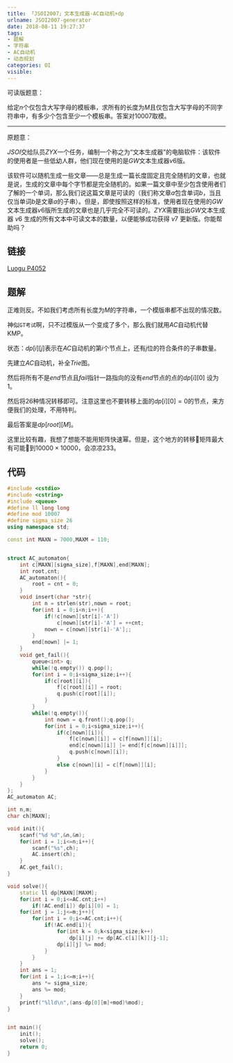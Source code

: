 ```yaml
---
title: 「JSOI2007」文本生成器-AC自动机+dp
urlname: JSOI2007-generator
date: 2018-08-11 19:27:37
tags:
- 题解
- 字符串
- AC自动机
- 动态规划
categories: OI
visible:
---
```


可读版题意：

给定$n$个仅包含大写字母的模板串，求所有的长度为$M$且仅包含大写字母的不同字符串中，有多少个包含至少一个模板串。答案对$10007$取模。

<!-- more -->
- - -
原题意：

$JSOI$交给队员$ZYX$一个任务，编制一个称之为“文本生成器”的电脑软件：该软件的使用者是一些低幼人群，他们现在使用的是$GW$文本生成器$v6$版。

该软件可以随机生成一些文章――总是生成一篇长度固定且完全随机的文章，也就是说，生成的文章中每个字节都是完全随机的。如果一篇文章中至少包含使用者们了解的一个单词，那么我们说这篇文章是可读的（我们称文章$a$包含单词$b$，当且仅当单词$b$是文章$a$的子串）。但是，即使按照这样的标准，使用者现在使用的$GW$文本生成器$v6$版所生成的文章也是几乎完全不可读的。$ZYX$需要指出$GW$文本生成器 $v6$ 生成的所有文本中可读文本的数量，以便能够成功获得 $v7$ 更新版。你能帮助吗？

## 链接

[Luogu P4052](https://www.luogu.org/problemnew/show/P4052)

## 题解

正难则反。不如我们考虑所有长度为$M$的字符串，一个模版串都不出现的情况数。

神似`GT考试`啊，只不过模版从一个变成了多个，那么我们就用$AC$自动机代替KMP。

状态：$dp[i][j]$表示在$AC$自动机的第$i$个节点上，还有$j$位的符合条件的子串数量。

先建立$AC$自动机，补全$Trie$图。

然后将所有不是$end$节点且$fail$指针一路指向的没有$end$节点的点的$dp[i][0]$ 设为$1$。

然后将26种情况转移即可。注意这里也不要转移上面的$dp[i][0] = 0$的节点，来方便我们的处理，不用特判。

最后答案是$dp[root][M]$。

这里比较有趣，我想了想能不能用矩阵快速幂。但是，这个地方的转移矩阵最大有可能到$10000\times 10000$，会凉凉233。


## 代码


```cpp
#include <cstdio>
#include <cstring>
#include <queue>
#define ll long long
#define mod 10007
#define sigma_size 26
using namespace std;

const int MAXN = 7000,MAXM = 110;


struct AC_automaton{
    int c[MAXN][sigma_size],f[MAXN],end[MAXN];
    int root,cnt;
    AC_automaton(){
        root = cnt = 0;
    }
    void insert(char *str){
        int n = strlen(str),nown = root;
        for(int i = 0;i<n;i++){
            if(!c[nown][str[i]-'A']) 
                c[nown][str[i]-'A'] = ++cnt;
            nown = c[nown][str[i]-'A'];;
        }
        end[nown] |= 1;
    }
    void get_fail(){
        queue<int> q;
        while(!q.empty()) q.pop();
        for(int i = 0;i<sigma_size;i++){
            if(c[root][i]){
                f[c[root][i]] = root;
                q.push(c[root][i]);
            }
        }   
        while(!q.empty()){
            int nown = q.front();q.pop();
            for(int i = 0;i<sigma_size;i++){
                if(c[nown][i]){
                    f[c[nown][i]] = c[f[nown]][i];
                    end[c[nown][i]] |= end[f[c[nown][i]]];
                    q.push(c[nown][i]);
                }
                else c[nown][i] = c[f[nown]][i];
            }
        }
    }
};
AC_automaton AC;

int n,m;
char ch[MAXN];

void init(){
    scanf("%d %d",&n,&m);
    for(int i = 1;i<=n;i++){
        scanf("%s",ch);
        AC.insert(ch);
    }
    AC.get_fail();
}

void solve(){
    static ll dp[MAXN][MAXM];
    for(int i = 0;i<=AC.cnt;i++)
        if(!AC.end[i]) dp[i][0] = 1;
    for(int j = 1;j<=m;j++){
        for(int i = 0;i<=AC.cnt;i++){
            if(!AC.end[i]){
                for(int k = 0;k<sigma_size;k++)
                    dp[i][j] += dp[AC.c[i][k]][j-1];
                dp[i][j] %= mod;
            }
        }
    }
    int ans = 1;
    for(int i = 1;i<=m;i++){
        ans *= sigma_size;
        ans %= mod;
    }
    printf("%lld\n",(ans-dp[0][m]+mod)%mod);
}


int main(){
    init();
    solve();
    return 0;
}
```

